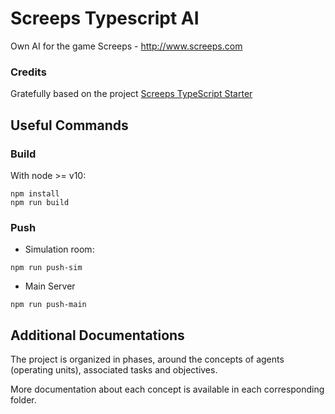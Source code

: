 # Screeps Typescript AI

Own AI for the game Screeps - http://www.screeps.com

### Credits

Gratefully based on the project [Screeps TypeScript Starter](https://github.com/screepers/screeps-typescript-starter/)

## Useful Commands

### Build

With node >= v10:

```
npm install
npm run build
```

### Push

* Simulation room:
```
npm run push-sim
```

* Main Server
```
npm run push-main
```

## Additional Documentations

The project is organized in phases, around the concepts of agents (operating units), associated tasks and objectives.

More documentation about each concept is available in each corresponding folder.
